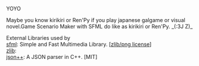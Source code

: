 YOYO

Maybe you know kirikiri or Ren'Py if you play japanese galgame or visual novel.Game Scenario Maker with SFML do like as kirikiri or Ren'Py. \_(:3J Z)\_ 

External Libraries used by<br/>
[sfml](http://www.sfml-dev.org/index.php): Simple and Fast Multimedia Library. \[[zlib/png license](http://opensource.org/licenses/Zlib)\]<br/>
[zlib](http://www.zlib.net/):<br/>
[json++](https://github.com/hjiang/jsonxx): A JSON parser in C++. [MIT]<br/>

